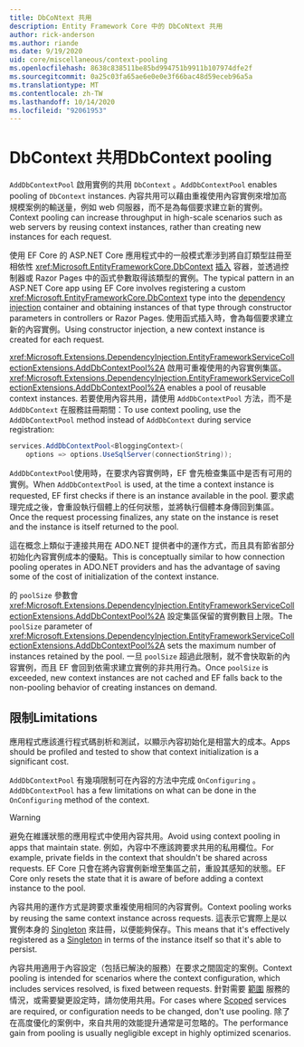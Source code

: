 ```yaml
---
title: DbCoNtext 共用
description: Entity Framework Core 中的 DbCoNtext 共用
author: rick-anderson
ms.author: riande
ms.date: 9/19/2020
uid: core/miscellaneous/context-pooling
ms.openlocfilehash: 8638c838511be85bd994751b9911b107974dfe2f
ms.sourcegitcommit: 0a25c03fa65ae6e0e0e3f66bac48d59eceb96a5a
ms.translationtype: MT
ms.contentlocale: zh-TW
ms.lasthandoff: 10/14/2020
ms.locfileid: "92061953"
---
```

# <a name="dbcontext-pooling"></a><span data-ttu-id="df9cb-103">DbContext 共用</span><span class="sxs-lookup"><span data-stu-id="df9cb-103">DbContext pooling</span></span>

<span data-ttu-id="df9cb-104">`AddDbContextPool` 啟用實例的共用 `DbContext` 。</span><span class="sxs-lookup"><span data-stu-id="df9cb-104">`AddDbContextPool` enables pooling of `DbContext` instances.</span></span> <span data-ttu-id="df9cb-105">內容共用可以藉由重複使用內容實例來增加高規模案例的輸送量，例如 web 伺服器，而不是為每個要求建立新的實例。</span><span class="sxs-lookup"><span data-stu-id="df9cb-105">Context pooling can increase throughput in high-scale scenarios such as web servers by reusing context instances, rather than creating new instances for each request.</span></span>

<span data-ttu-id="df9cb-106">使用 EF Core 的 ASP.NET Core 應用程式中的一般模式牽涉到將自訂類型註冊至相依性 <xref:Microsoft.EntityFrameworkCore.DbContext> [插入](/aspnet/core/fundamentals/dependency-injection) 容器，並透過控制器或 Razor Pages 中的函式參數取得該類型的實例。</span><span class="sxs-lookup"><span data-stu-id="df9cb-106">The typical pattern in an ASP.NET Core app using EF Core involves registering a custom <xref:Microsoft.EntityFrameworkCore.DbContext> type into the [dependency injection](/aspnet/core/fundamentals/dependency-injection) container and obtaining instances of that type through constructor parameters in controllers or Razor Pages.</span></span> <span data-ttu-id="df9cb-107">使用函式插入時，會為每個要求建立新的內容實例。</span><span class="sxs-lookup"><span data-stu-id="df9cb-107">Using constructor injection, a new context instance is created for each request.</span></span>

<span data-ttu-id="df9cb-108"><xref:Microsoft.Extensions.DependencyInjection.EntityFrameworkServiceCollectionExtensions.AddDbContextPool%2A> 啟用可重複使用的內容實例集區。</span><span class="sxs-lookup"><span data-stu-id="df9cb-108"><xref:Microsoft.Extensions.DependencyInjection.EntityFrameworkServiceCollectionExtensions.AddDbContextPool%2A> enables a pool of reusable context instances.</span></span> <span data-ttu-id="df9cb-109">若要使用內容共用，請使用 `AddDbContextPool` 方法，而不是 `AddDbContext` 在服務註冊期間：</span><span class="sxs-lookup"><span data-stu-id="df9cb-109">To use context pooling, use the `AddDbContextPool` method instead of `AddDbContext` during service registration:</span></span>

```csharp
services.AddDbContextPool<BloggingContext>(
    options => options.UseSqlServer(connectionString));
```

<span data-ttu-id="df9cb-110">`AddDbContextPool`使用時，在要求內容實例時，EF 會先檢查集區中是否有可用的實例。</span><span class="sxs-lookup"><span data-stu-id="df9cb-110">When `AddDbContextPool` is used, at the time a context instance is requested, EF first checks if there is an instance available in the pool.</span></span> <span data-ttu-id="df9cb-111">要求處理完成之後，會重設執行個體上的任何狀態，並將執行個體本身傳回到集區。</span><span class="sxs-lookup"><span data-stu-id="df9cb-111">Once the request processing finalizes, any state on the instance is reset and the instance is itself returned to the pool.</span></span>

<span data-ttu-id="df9cb-112">這在概念上類似于連接共用在 ADO.NET 提供者中的運作方式，而且具有節省部分初始化內容實例成本的優點。</span><span class="sxs-lookup"><span data-stu-id="df9cb-112">This is conceptually similar to how connection pooling operates in ADO.NET providers and has the advantage of saving some of the cost of initialization of the context instance.</span></span>

<span data-ttu-id="df9cb-113">的 `poolSize` 參數會 <xref:Microsoft.Extensions.DependencyInjection.EntityFrameworkServiceCollectionExtensions.AddDbContextPool%2A> 設定集區保留的實例數目上限。</span><span class="sxs-lookup"><span data-stu-id="df9cb-113">The `poolSize` parameter of <xref:Microsoft.Extensions.DependencyInjection.EntityFrameworkServiceCollectionExtensions.AddDbContextPool%2A> sets the maximum number of instances retained by the pool.</span></span> <span data-ttu-id="df9cb-114">一旦 `poolSize` 超過此限制，就不會快取新的內容實例，而且 EF 會回到依需求建立實例的非共用行為。</span><span class="sxs-lookup"><span data-stu-id="df9cb-114">Once `poolSize` is exceeded, new context instances are not cached and  EF falls back to the non-pooling behavior of creating instances on demand.</span></span>

## <a name="limitations"></a><span data-ttu-id="df9cb-115">限制</span><span class="sxs-lookup"><span data-stu-id="df9cb-115">Limitations</span></span>

<span data-ttu-id="df9cb-116">應用程式應該進行程式碼剖析和測試，以顯示內容初始化是相當大的成本。</span><span class="sxs-lookup"><span data-stu-id="df9cb-116">Apps should be profiled and tested to show that context initialization is a significant cost.</span></span>

<span data-ttu-id="df9cb-117">`AddDbContextPool` 有幾項限制可在內容的方法中完成 `OnConfiguring` 。</span><span class="sxs-lookup"><span data-stu-id="df9cb-117">`AddDbContextPool` has a few limitations on what can be done in the `OnConfiguring` method of the context.</span></span>

> [!WARNING]
> <span data-ttu-id="df9cb-118">避免在維護狀態的應用程式中使用內容共用。</span><span class="sxs-lookup"><span data-stu-id="df9cb-118">Avoid using context pooling in apps that maintain state.</span></span> <span data-ttu-id="df9cb-119">例如，內容中不應該跨要求共用的私用欄位。</span><span class="sxs-lookup"><span data-stu-id="df9cb-119">For example, private fields in the context that shouldn't be shared across requests.</span></span> <span data-ttu-id="df9cb-120">EF Core 只會在將內容實例新增至集區之前，重設其感知的狀態。</span><span class="sxs-lookup"><span data-stu-id="df9cb-120">EF Core only resets the state that it is aware of before adding a context instance to the pool.</span></span>

<span data-ttu-id="df9cb-121">內容共用的運作方式是跨要求重複使用相同的內容實例。</span><span class="sxs-lookup"><span data-stu-id="df9cb-121">Context pooling works by reusing the same context instance across requests.</span></span> <span data-ttu-id="df9cb-122">這表示它實際上是以實例本身的 [Singleton](/aspnet/core/fundamentals/dependency-injection#service-lifetimes) 來註冊，以便能夠保存。</span><span class="sxs-lookup"><span data-stu-id="df9cb-122">This means that it's effectively registered as a [Singleton](/aspnet/core/fundamentals/dependency-injection#service-lifetimes) in terms of the instance itself so that it's able to persist.</span></span>

<span data-ttu-id="df9cb-123">內容共用適用于內容設定（包括已解決的服務）在要求之間固定的案例。</span><span class="sxs-lookup"><span data-stu-id="df9cb-123">Context pooling is intended for scenarios where the context configuration, which includes services resolved, is fixed between requests.</span></span> <span data-ttu-id="df9cb-124">針對需要 [範圍](/aspnet/core/fundamentals/dependency-injection#service-lifetimes) 服務的情況，或需要變更設定時，請勿使用共用。</span><span class="sxs-lookup"><span data-stu-id="df9cb-124">For cases where [Scoped](/aspnet/core/fundamentals/dependency-injection#service-lifetimes) services are required, or configuration needs to be changed, don't use pooling.</span></span> <span data-ttu-id="df9cb-125">除了在高度優化的案例中，來自共用的效能提升通常是可忽略的。</span><span class="sxs-lookup"><span data-stu-id="df9cb-125">The performance gain from pooling is usually negligible except in highly optimized scenarios.</span></span>
